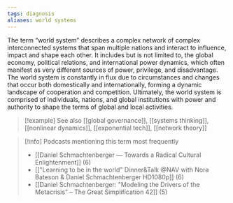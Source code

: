 ```yaml
---
tags: diagnosis
aliases: world systems
---
```


The term “world system” describes a complex network of complex interconnected systems that span multiple nations and interact to influence, impact and shape each other. It includes but is not limited to, the global economy, political relations, and international power dynamics, which often manifest as very different sources of power, privilege, and disadvantage. The world system is constantly in flux due to circumstances and changes that occur both domestically and internationally, forming a dynamic landscape of cooperation and competition. Ultimately, the world system is comprised of individuals, nations, and global institutions with power and authority to shape the terms of global and local activities.

> [!example] See also
> [[global governance]], [[systems thinking]], [[nonlinear dynamics]], [[exponential tech]], [[network theory]]

> [!info] Podcasts mentioning this term most frequently
> * [[Daniel Schmachtenberger –– Towards a Radical Cultural Enlightenment]] (6)
> * [["Learning to be in the world" Dinner&Talk @NAV with Nora Bateson & Daniel Schmachtenberger  HD1080p]] (6)
> * [[Daniel Schmachtenberger: "Modeling the Drivers of the Metacrisis” – The Great Simplification 42]] (5)